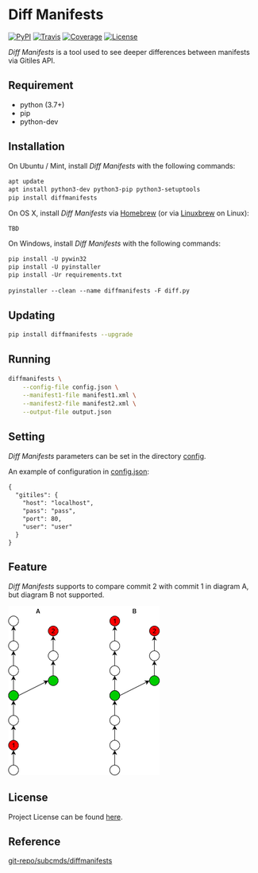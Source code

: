 # Diff Manifests

[![PyPI](https://img.shields.io/pypi/v/diffmanifests.svg?color=brightgreen)](https://pypi.org/project/diffmanifests/)
[![Travis](https://travis-ci.com/craftslab/diffmanifests.svg?branch=master)](https://travis-ci.com/craftslab/diffmanifests)
[![Coverage](https://coveralls.io/repos/github/craftslab/diffmanifests/badge.svg?branch=master)](https://coveralls.io/github/craftslab/diffmanifests?branch=master)
[![License](https://img.shields.io/github/license/craftslab/diffmanifests.svg?color=brightgreen)](https://github.com/craftslab/diffmanifests/blob/master/LICENSE)



*Diff Manifests* is a tool used to see deeper differences between manifests via Gitiles API.



## Requirement

- python (3.7+)
- pip
- python-dev



## Installation

On Ubuntu / Mint, install *Diff Manifests* with the following commands:

```bash
apt update
apt install python3-dev python3-pip python3-setuptools
pip install diffmanifests
```

On OS X, install *Diff Manifests* via [Homebrew](https://brew.sh/) (or via [Linuxbrew](https://linuxbrew.sh/) on Linux):

```
TBD
```

On Windows, install *Diff Manifests* with the following commands:

```
pip install -U pywin32
pip install -U pyinstaller
pip install -Ur requirements.txt

pyinstaller --clean --name diffmanifests -F diff.py
```



## Updating

```bash
pip install diffmanifests --upgrade
```



## Running

```bash
diffmanifests \
    --config-file config.json \
    --manifest1-file manifest1.xml \
    --manifest2-file manifest2.xml \
    --output-file output.json
```



## Setting

*Diff Manifests* parameters can be set in the directory [config](https://github.com/craftslab/diffmanifests/blob/master/diffmanifests/config).

An example of configuration in [config.json](https://github.com/craftslab/diffmanifests/blob/master/diffmanifests/config/config.json):

```
{
  "gitiles": {
    "host": "localhost",
    "pass": "pass",
    "port": 80,
    "user": "user"
  }
}
```



## Feature

*Diff Manifests* supports to compare commit 2 with commit 1 in diagram A, but diagram B not supported.

![branch](branch.png)



## License

Project License can be found [here](https://github.com/craftslab/diffmanifests/blob/master/LICENSE).



## Reference

[git-repo/subcmds/diffmanifests](https://gerrit.googlesource.com/git-repo/+/master/subcmds/diffmanifests.py)
